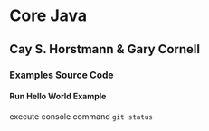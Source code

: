 # Core Java
## Cay S. Horstmann & Gary Cornell
### Examples Source Code

#### Run Hello World Example
execute console command `git status`
